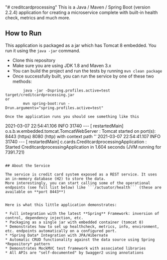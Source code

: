 "# creditcardprocessing" 
This is a Java / Maven / Spring Boot (version 2.2.4) application for creating a microservice complete with built-in health check, metrics and much more.

## How to Run 

This application is packaged as a jar which has Tomcat 8 embedded. You run it using the ```java -jar``` command.

* Clone this repository 
* Make sure you are using JDK 1.8 and Maven 3.x
* You can build the project and run the tests by running ```mvn clean package```
* Once successfully built, you can run the service by one of these two methods:
```
        java -jar -Dspring.profiles.active=test target/creditcardprocessing.jar
or
        mvn spring-boot:run -Drun.arguments="spring.profiles.active=test"

Once the application runs you should see something like this

```
2021-03-07 22:54:41.106  INFO 31740 --- [  restartedMain] o.s.b.w.embedded.tomcat.TomcatWebServer  : Tomcat started on port(s): 8443 (https) 8080 (http) with context path ''
2021-03-07 22:54:41.107  INFO 31740 --- [  restartedMain] c.cards.CreditcardprocessingApplication  : Started CreditcardprocessingApplication in 1.604 seconds (JVM running for 7391.721)
```

## About the Service

The service is credit card system exposed as a REST service. It uses an in-memory database (H2) to store the data. 
More interestingly, you can start calling some of the operational endpoints (see full list below) like ```/actuator/health``` (these are available on **port 8443**)

 
Here is what this little application demonstrates: 

* Full integration with the latest **Spring** Framework: inversion of control, dependency injection, etc.
* Packaging as a single jar with embedded container (tomcat 8)
* Demonstrates how to set up healthcheck, metrics, info, environment, etc. endpoints automatically on a configured port. 
* *Spring Data* Integration with JPA/Hibernate
* Automatic CRUD functionality against the data source using Spring *Repository* pattern
* Demonstrates MockMVC test framework with associated libraries
* All APIs are "self-documented" by Swagger2 using annotations 

